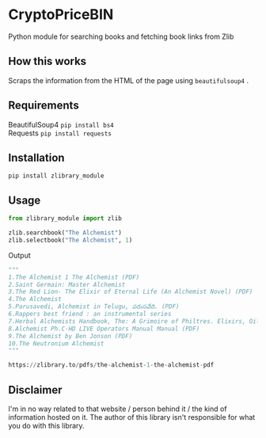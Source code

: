 # __CryptoPriceBIN__

 Python module for searching books and fetching book links from Zlib

## __How this works__

 Scraps the information from the HTML of the page using `beautifulsoup4` .
 
 ## __Requirements__
 
 BeautifulSoup4   `pip install bs4`<br/>
 Requests   `pip install requests`

## __Installation__

 `pip install zlibrary_module`

## __Usage__

 ```python
 from zlibrary_module import zlib

 zlib.searchbook("The Alchemist")
 zlib.selectbook("The Alchemist", 1)

 ```

 Output

 ```python
"""
1.The Alchemist 1 The Alchemist (PDF)
2.Saint Germain: Master Alchemist
3.The Red Lion- The Elixir of Eternal Life (An Alchemist Novel) (PDF)
4.The Alchemist
5.Parusavedi, Alchemist in Telugu, పరుసవేది. (PDF)
6.Rappers best friend : an instrumental series
7.Herbal Alchemists Handbook, The: A Grimoire of Philtres. Elixirs, Oils, Incense, and Formulas for Ritual Use (PDF)
8.Alchemist Ph.C-HD LIVE Operators Manual Manual (PDF)
9.The Alchemist by Ben Jonson (PDF)
10.The Neutronium Alchemist
"""

https://zlibrary.to/pdfs/the-alchemist-1-the-alchemist-pdf
 ```
## __Disclaimer__

 I'm in no way related to that website / person behind it / the kind of information hosted on it. The author of this library isn't responsible for what you do with this library.
